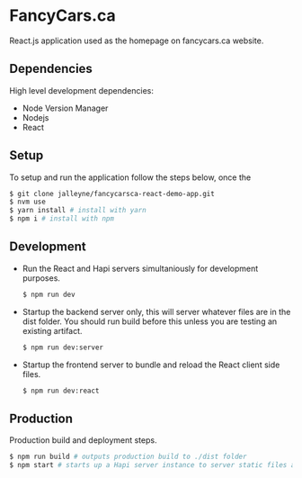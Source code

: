 # FancyCars.ca

React.js application used as the homepage on fancycars.ca website.

## Dependencies

High level development dependencies:

* Node Version Manager
* Nodejs
* React

## Setup

To setup and run the application follow the steps below, once the

```bash
$ git clone jalleyne/fancycarsca-react-demo-app.git
$ nvm use
$ yarn install # install with yarn
$ npm i # install with npm
```

## Development

* Run the React and Hapi servers simultaniously for development purposes.

  ```bash
  $ npm run dev
  ```

* Startup the backend server only, this will server whatever files are in the dist folder. You should run build before this unless you are testing an existing artifact.

  ```bash
  $ npm run dev:server
  ```

* Startup the frontend server to bundle and reload the React client side files.

  ```bash
  $ npm run dev:react
  ```

## Production

Production build and deployment steps.

```bash
$ npm run build # outputs production build to ./dist folder
$ npm start # starts up a Hapi server instance to server static files and act as a backend for frontend react code.
```
